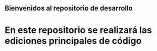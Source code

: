 ## Bienvenidos al repositorio de desarrollo
# En este repositorio se realizará las ediciones principales de código 